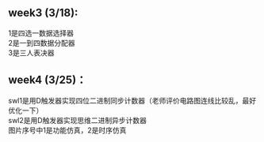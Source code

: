 ## week3 (3/18):
1是四选一数据选择器  
2是一到四数据分配器  
3是三人表决器  

## week4 (3/25)：
swl1是用D触发器实现四位二进制同步计数器（老师评价电路图连线比较乱，最好优化一下）  
swl2是用D触发器实现思维二进制异步计数器  
图片序号中1是功能仿真，2是时序仿真  
